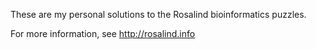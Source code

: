 These are my personal solutions to the Rosalind bioinformatics puzzles.

For more information, see http://rosalind.info
